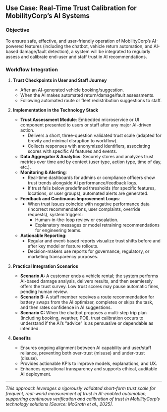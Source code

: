 ## Use Case: Real-Time Trust Calibration for MobilityCorp’s AI Systems

### Objective
To ensure safe, effective, and user-friendly operation of MobilityCorp’s AI-powered features (including the chatbot, vehicle return automation, and AI-based damage/fault detection), a system will be integrated to regularly assess and calibrate end-user and staff trust in AI recommendations.

### Workflow Integration

1. **Trust Checkpoints in User and Staff Journey**
    - After an AI-generated vehicle booking/suggestion.
    - When the AI makes automated return/damage/fault assessments.
    - Following automated route or fleet redistribution suggestions to staff.

2. **Implementation in the Technology Stack**
    - **Trust Assessment Module**: Embedded microservice or UI component presented to users or staff after any major AI-driven action.
        - Delivers a short, three-question validated trust scale (adapted for brevity and minimal disruption to workflow).
        - Collects responses with anonymized identifiers, associating scores with specific AI features and events.
    - **Data Aggregator & Analytics**: Securely stores and analyzes trust metrics over time and by context (user type, action type, time of day, etc.).
    - **Monitoring & Alerting**: 
        - Real-time dashboards for admins or compliance officers show trust trends alongside AI performance/feedback logs.
        - If trust falls below predefined thresholds (for specific features, locations, or user groups), automated alerts are generated.
    - **Feedback and Continuous Improvement Loops**: 
        - When trust issues coincide with negative performance data (incorrect recommendations, user complaints, override requests), system triggers:
            - Human-in-the-loop review or escalation.
            - Explanatory messages or model retraining recommendations for engineering teams.
    - **Actionable Reporting**:
        - Regular and event-based reports visualize trust shifts before and after key model or feature rollouts.
        - Decision-makers use reports for governance, regulatory, or marketing transparency purposes.

3. **Practical Integration Scenarios**
    - **Scenario A:** A customer ends a vehicle rental; the system performs AI-based damage analysis, delivers results, and then seamlessly offers the trust survey. Low trust scores may pause automatic fines, pending human review.
    - **Scenario B:** A staff member receives a route recommendation for battery swaps from the AI optimizer, completes or skips the task, and then rates confidence in AI suggestions.
    - **Scenario C:** When the chatbot proposes a multi-step trip plan (including booking, weather, POI), trust calibration occurs to understand if the AI’s “advice” is as persuasive or dependable as intended.

4. **Benefits**
    - Ensures ongoing alignment between AI capability and user/staff reliance, preventing both over-trust (misuse) and under-trust (disuse).
    - Provides actionable KPIs to improve models, explanations, and UX.
    - Enhances operational transparency and supports ethical, auditable AI deployment.

---

_This approach leverages a rigorously validated short-form trust scale for frequent, real-world measurement of trust in AI-enabled automation, supporting continuous verification and calibration of trust in MobilityCorp’s technology solutions [Source: McGrath et al., 2025]._
